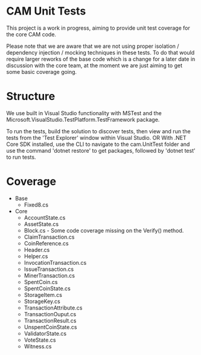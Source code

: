 CAM Unit Tests
====================

This project is a work in progress, aiming to provide unit test coverage for the core CAM code.

Please note that we are aware that we are not using proper isolation / dependency injection / mocking techniques in these tests. To do that would require larger reworks of the base code which is a change for a later date in discussion with the core team, at the moment we are just aiming to get some basic coverage going.

Structure
====================

We use built in Visual Studio functionality with MSTest and the Microsoft.VisualStudio.TestPlatform.TestFramework package. 

To run the tests, build the solution to discover tests, then view and run the tests from the 'Test Explorer' window within Visual Studio.
OR
With .NET Core SDK installed, use the CLI to navigate to the cam.UnitTest folder and use the command 'dotnet restore' to get packages, followed by 'dotnet test' to run tests.

Coverage
====================

* Base
	* Fixed8.cs
* Core
	* AccountState.cs
	* AssetState.cs
	* Block.cs - Some code coverage missing on the Verify() method.
	* ClaimTransaction.cs	
	* CoinReference.cs	
	* Header.cs
	* Helper.cs
	* InvocationTransaction.cs
	* IssueTransaction.cs
	* MinerTransaction.cs
	* SpentCoin.cs
	* SpentCoinState.cs
	* StorageItem.cs
	* StorageKey.cs
	* TransactionAttribute.cs
	* TransactionOuput.cs
	* TransactionResult.cs
	* UnspentCoinState.cs
	* ValidatorState.cs
	* VoteState.cs
	* Witness.cs